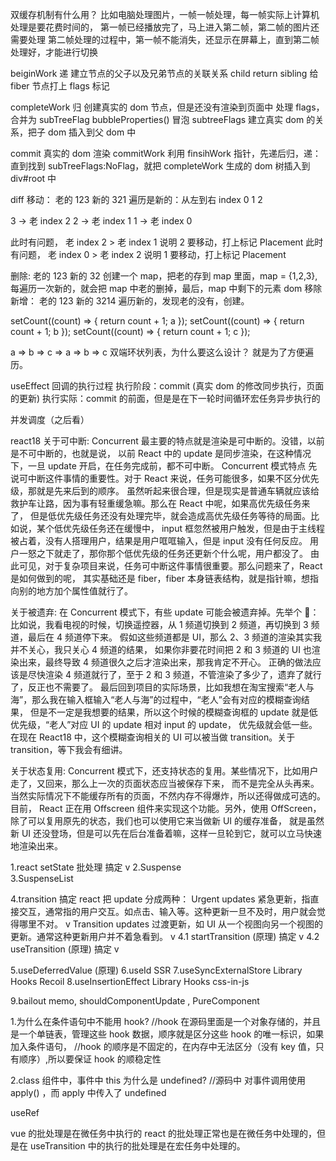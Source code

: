 双缓存机制有什么用？
比如电脑处理图片，一帧一帧处理，每一帧实际上计算机处理是要花费时间的，
第一帧已经播放完了，马上进入第二帧，第二帧的图片还需要处理
第二帧处理的过程中，第一帧不能消失，还显示在屏幕上，直到第二帧处理好，才能进行切换

beiginWork 递
建立节点的父子以及兄弟节点的关联关系 child return sibling
给 fiber 节点打上 flags 标记

completeWork 归
创建真实的 dom 节点，但是还没有渲染到页面中
处理 flags，合并为 subTreeFlag bubbleProperties() 冒泡 subtreeFlags
建立真实 dom 的关系，把子 dom 插入到父 dom 中

commit
真实的 dom 渲染
commitWork 利用 finsihWork 指针，先递后归，递：直到找到 subTreeFlags:NoFlag，就把 completeWork 生成的 dom 树插入到 div#root 中

diff
移动：
老的 123 新的 321
遍历是新的：从左到右 index 0 1 2

3 -> 老 index 2
2 -> 老 index 1
1 -> 老 index 0

此时有问题， 老 index 2 > 老 index 1 说明 2 要移动，打上标记 Placement
此时有问题， 老 index 0 > 老 index 2 说明 1 要移动，打上标记 Placement

删除:
老的 123 新的 32
创建一个 map，把老的存到 map 里面，map = {1,2,3},每遍历一次新的，就会把 map 中老的删掉，最后，map 中剩下的元素 dom 移除
新增：
老的 123 新的 3214
遍历新的，发现老的没有，创建。

setCount((count) => {
return count + 1; a
});
setCount((count) => {
return count + 1; b
});
setCount((count) => {
return count + 1; c
});

a => b => c => a => b => c 双端环状列表，为什么要这么设计？ 就是为了方便遍历。

useEffect 回调的执行过程
执行阶段：commit (真实 dom 的修改同步执行，页面的更新)
执行实际：commit 的前面，但是是在下一轮时间循环宏任务异步执行的

并发调度（之后看）

react18
关于可中断:
Concurrent 最主要的特点就是渲染是可中断的。没错，以前是不可中断的，也就是说，
以前 React 中的 update 是同步渲染，在这种情况下，一旦 update 开启，在任务完成前，都不可中断。
Concurrent 模式特点
先说可中断这件事情的重要性。对于 React 来说，任务可能很多，如果不区分优先级，那就是先来后到的顺序。
虽然听起来很合理，但是现实是普通车辆就应该给救护车让路，因为事有轻重缓急嘛。那么在 React 中呢，如果高优先级任务来了，
但是低优先级任务还没有处理完毕，就会造成高优先级任务等待的局面。比如说，某个低优先级任务还在缓慢中，
input 框忽然被用户触发，但是由于主线程被占着，没有人搭理用户，结果是用户哐哐输入，但是 input 没有任何反应。
用户一怒之下就走了，那你那个低优先级的任务还更新个什么呢，用户都没了。
由此可见，对于复杂项目来说，任务可中断这件事情很重要。那么问题来了，React 是如何做到的呢，
其实基础还是 fiber，fiber 本身链表结构，就是指针嘛，想指向别的地方加个属性值就行了。

关于被遗弃:
在 Concurrent 模式下，有些 update 可能会被遗弃掉。先举个 🌰：
比如说，我看电视的时候，切换遥控器，从 1 频道切换到 2 频道，再切换到 3 频道，最后在 4 频道停下来。
假如这些频道都是 UI，那么 2、3 频道的渲染其实我并不关心，我只关心 4 频道的结果，
如果你非要花时间把 2 和 3 频道的 UI 也渲染出来，最终导致 4 频道很久之后才渲染出来，那我肯定不开心。
正确的做法应该是尽快渲染 4 频道就行了，至于 2 和 3 频道，不管渲染了多少了，遗弃了就行了，反正也不需要了。
最后回到项目的实际场景，比如我想在淘宝搜索“老人与海”，那么我在输入框输入“老人与海”的过程中，“老人”会有对应的模糊查询结果，
但是不一定是我想要的结果，所以这个时候的模糊查询框的 update 就是低优先级，“老人”对应 UI 的 update 相对 input 的 update，
优先级就会低一些。在现在 React18 中，这个模糊查询相关的 UI 可以被当做 transition。关于 transition，等下我会有细讲。

关于状态复用:
Concurrent 模式下，还支持状态的复用。某些情况下，比如用户走了，又回来，那么上一次的页面状态应当被保存下来，
而不是完全从头再来。当然实际情况下不能缓存所有的页面，不然内存不得爆炸，所以还得做成可选的。目前，
React 正在用 Offscreen 组件来实现这个功能。另外，使用 OffScreen，除了可以复用原先的状态，我们也可以使用它来当做新 UI 的缓存准备，
就是虽然新 UI 还没登场，但是可以先在后台准备着嘛，这样一旦轮到它，就可以立马快速地渲染出来。

1.react setState 批处理 搞定 v
2.Suspense  
3.SuspenseList

4.transition 搞定
react 把 update 分成两种：
Urgent updates 紧急更新，指直接交互，通常指的用户交互。如点击、输入等。这种更新一旦不及时，用户就会觉得哪里不对。 v
Transition updates 过渡更新，如 UI 从一个视图向另一个视图的更新。通常这种更新用户并不着急看到。 v
4.1 startTransition (原理) 搞定 v
4.2 useTransition (原理) 搞定 v

5.useDeferredValue (原理)
6.useId SSR
7.useSyncExternalStore Library Hooks Recoil
8.useInsertionEffect Library Hooks css-in-js

9.bailout
memo, shouldComponentUpdate , PureComponent

1.为什么在条件语句中不能用 hook?
//hook 在源码里面是一个对象存储的，并且是一个单链表，管理这些 hook 数据，顺序就是区分这些 hook 的唯一标识，如果加入条件语句，
//hook 的顺序是不固定的，在内存中无法区分（没有 key 值，只有顺序）,所以要保证 hook 的顺稳定性

2.class 组件中，事件中 this 为什么是 undefined?
//源码中 对事件调用使用 apply() ，而 apply 中传入了 undefined

useRef

vue 的批处理是在微任务中执行的
react 的批处理正常也是在微任务中处理的，但是在 useTransition 中的执行的批处理是在宏任务中处理的。
